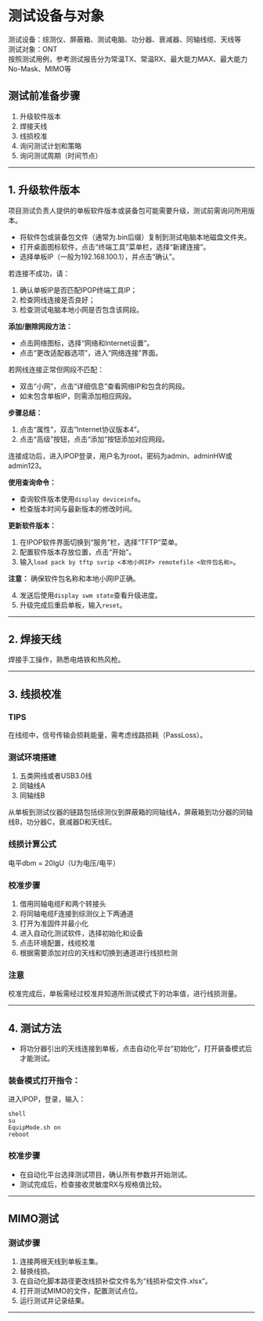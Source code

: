 # 测试设备与对象
测试设备：综测仪、屏蔽箱、测试电脑、功分器、衰减器、同轴线缆、天线等  
测试对象：ONT  
按照测试用例，参考测试报告分为常温TX、常温RX、最大能力MAX、最大能力No-Mask、MIMO等  

## 测试前准备步骤
1. 升级软件版本
2. 焊接天线
3. 线损校准
4. 询问测试计划和策略
5. 询问测试周期（时间节点）

---

## 1. 升级软件版本
项目测试负责人提供的单板软件版本或装备包可能需要升级，测试前需询问所用版本。

- 将软件包或装备包文件（通常为.bin后缀）复制到测试电脑本地磁盘文件夹。
- 打开桌面图标软件，点击“终端工具”菜单栏，选择“新建连接”。
- 选择单板IP（一般为192.168.100.1），并点击“确认”。

若连接不成功，请：
1. 确认单板IP是否匹配IPOP终端工具IP；
2. 检查网线连接是否良好；
3. 检查测试电脑本地小网是否包含该网段。

**添加/删除网段方法：**
- 点击网络图标，选择“网络和Internet设置”。
- 点击“更改适配器选项”，进入“网络连接”界面。

若网线连接正常但网段不匹配：
- 双击“小网”，点击“详细信息”查看网络IP和包含的网段。
- 如未包含单板IP，则需添加相应网段。

**步骤总结：**
1. 点击“属性”，双击“Internet协议版本4”。
2. 点击“高级”按钮，点击“添加”按钮添加对应网段。

连接成功后，进入IPOP登录，用户名为root，密码为admin、adminHW或admin123。

**使用查询命令：**
- 查询软件版本使用`display deviceinfo`。
- 检查版本时间与最新版本的修改时间。

**更新软件版本：**
1. 在IPOP软件界面切换到“服务”栏，选择“TFTP”菜单。
2. 配置软件版本存放位置，点击“开始”。
3. 输入`load pack by tftp svrip <本地小网IP> remotefile <软件包名称>`。

**注意：** 确保软件包名称和本地小网IP正确。

4. 发送后使用`display swm state`查看升级进度。
5. 升级完成后重启单板，输入`reset`。

---

## 2. 焊接天线
焊接手工操作，熟悉电烙铁和热风枪。

---

## 3. 线损校准
### TIPS
在线缆中，信号传输会损耗能量，需考虑线路损耗（PassLoss）。

### 测试环境搭建
1. 五类网线或者USB3.0线
2. 同轴线A
3. 同轴线B

从单板到测试仪器的链路包括综测仪到屏蔽箱的同轴线A，屏蔽箱到功分器的同轴线B，功分器C，衰减器D和天线E。

### 线损计算公式
电平dbm = 20lgU（U为电压/电平）

### 校准步骤
1. 借用同轴电缆F和两个转接头
2. 将同轴电缆F连接到综测仪上下两通道
3. 打开为准固件并最小化
4. 进入自动化测试软件，选择初始化和设备
5. 点击环境配置，线缆校准
6. 根据需要添加对应的天线和切换到通道进行线损检测

### 注意
校准完成后，单板需经过校准并知道所测试模式下的功率值，进行线损测量。

---

## 4. 测试方法
- 将功分器引出的天线连接到单板，点击自动化平台“初始化”，打开装备模式后才能测试。

### 装备模式打开指令：
进入IPOP，登录，输入：
```shell
shell
su 
EquipMode.sh on 
reboot
```

### 校准步骤
- 在自动化平台选择测试项目，确认所有参数并开始测试。  
- 测试完成后，检查接收灵敏度RX与规格值比较。

---

## MIMO测试
### 测试步骤
1. 连接两根天线到单板主集。
2. 替换线损。
3. 在自动化脚本路径更改线损补偿文件名为“线损补偿文件.xlsx”。
4. 打开测试MIMO的文件，配置测试点位。
5. 运行测试并记录结果。

---

